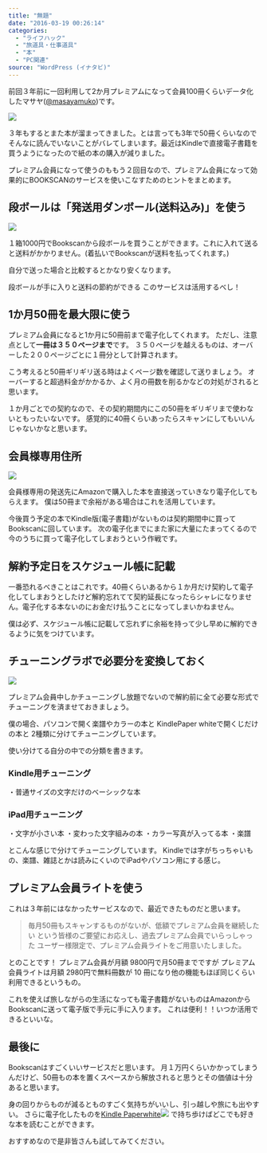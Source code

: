 ```yaml
---
title: "無題"
date: "2016-03-19 00:26:14"
categories:
  - "ライフハック"
  - "旅道具・仕事道具"
  - "本"
  - "PC関連"
source: "WordPress (イナタビ)"
---
```


前回３年前に一回利用して2か月プレミアムになって会員100冊くらいデータ化したマサヤ([@masayamuko](https://twitter.com/MasayaMuko))です。

![](https://masayamuko.com/wp/wp-content/uploads/2016/03/412021_282133845191992_1014673630_o.jpg)

３年もするとまた本が溜まってきました。とは言っても3年で50冊くらいなのでそんなに読んでいないことがバレてしまいます。最近はKindleで直接電子書籍を買うようになったので紙の本の購入が減りました。

プレミアム会員になって使うのももう２回目なので、プレミアム会員になって効果的にBOOKSCANのサービスを使いこなすためのヒントをまとめます。

## 段ボールは「発送用ダンボール(送料込み)」を使う

![](https://masayamuko.com/wp/wp-content/uploads/2016/03/-2016-03-18-10-21-28-e1458314764359.jpg)

１箱1000円でBookscanから段ボールを買うことができます。これに入れて送ると送料がかかりません。(着払いでBookscanが送料を払ってくれます。)

自分で送った場合と比較するとかなり安くなります。

段ボールが手に入りと送料の節約ができる
このサービスは活用するべし！

## 1か月50冊を最大限に使う

プレミアム会員になると1か月に50冊前まで電子化してくれます。
ただし、注意点として**一冊は３５０ページまで**です。
３５０ページを越えるものは、オーバーした２００ページごとに１冊分として計算されます。

こう考えると50冊ギリギリ送る時はよくページ数を確認して送りましょう。
オーバーすると超過料金がかかるか、よく月の冊数を削るかなどの対処がされると思います。

１か月ごとでの契約なので、その契約期間内にこの50冊をギリギリまで使わないともったいないです。
感覚的に40冊くらいあったらスキャンにしてもいいんじゃないかなと思います。

## 会員様専用住所

![](https://masayamuko.com/wp/wp-content/uploads/2016/03/image05.jpg)

会員様専用の発送先にAmazonで購入した本を直接送っていきなり電子化してもらえます。
僕は50冊まで余裕がある場合はこれを活用しています。

今後買う予定の本でKindle版(電子書籍)がないものは契約期間中に買ってBookscanに回しています。
次の電子化までにまた家に大量にたまってくるので今のうちに買って電子化してしまおうという作戦です。

## 解約予定日をスケジュール帳に記載

一番恐れるべきことはこれです。40冊くらいあるから１か月だけ契約して電子化してしまおうとしたけど解約忘れてて契約延長になったらシャレになりません。電子化する本ないのにお金だけ払うことになってしまいかねません。

僕は必ず、スケジュール帳に記載して忘れずに余裕を持って少し早めに解約できるように気をつけています。

## チューニングラボで必要分を変換しておく

![](https://masayamuko.com/wp/wp-content/uploads/2016/03/image06.jpg)

プレミアム会員中しかチューニングし放題でないので解約前に全て必要な形式でチューニングを済ませておきましょう。

僕の場合、パソコンで開く楽譜やカラーの本と
KindlePaper whiteで開くじだけの本と
2種類に分けてチューニングしています。

使い分けてる自分の中での分類を書きます。

### Kindle用チューニング

・普通サイズの文字だけのベーシックな本

### iPad用チューニング

・文字が小さい本
・変わった文字組みの本
・カラー写真が入ってる本
・楽譜

とこんな感じで分けてチューニングしています。
Kindleでは字がちっちゃいもの、楽譜、雑誌とかは読みにくいのでiPadやパソコン用にする感じ。

## プレミアム会員ライトを使う

これは３年前にはなかったサービスなので、最近できたものだと思います。

> 毎月50冊もスキャンするものがないが、低額でプレミアム会員を継続したい という皆様のご要望にお応えし、過去プレミアム会員でいらっしゃった ユーザー様限定で、プレミアム会員ライトをご用意いたしました。

とのことです！
プレミアム会員が月額 9800円で月50冊までですが
プレミアム会員ライトは月額 2980円で無料冊数が 10 冊になり他の機能もほぼ同じくらい利用できるというもの。

これを使えば旅しながらの生活になっても電子書籍がないものはAmazonからBookscanに送って電子版で手元に手に入ります。
これは便利！！いつか活用できるといいな。

 ## 最後に

Bookscanはすごくいいサービスだと思います。
月１万円くらいかかってしまうんだけど、50冊もの本を置くスペースから解放されると思うとその価値は十分あると思います。

身の回りからものが減るとものすごく気持ちがいいし、引っ越しや旅にも出やすい。
さらに電子化したものを[Kindle Paperwhite](http://www.amazon.co.jp/gp/product/B00QJDOM6U/ref=as_li_ss_tl?ie=UTF8&camp=247&creative=7399&creativeASIN=B00QJDOM6U&linkCode=as2&tag=msymk-22)![](http://ir-jp.amazon-adsystem.com/e/ir?t=msymk-22&l=as2&o=9&a=B00QJDOM6U)
で持ち歩けばどこでも好きな本を読むことができます。

おすすめなので是非皆さんも試してみてください。